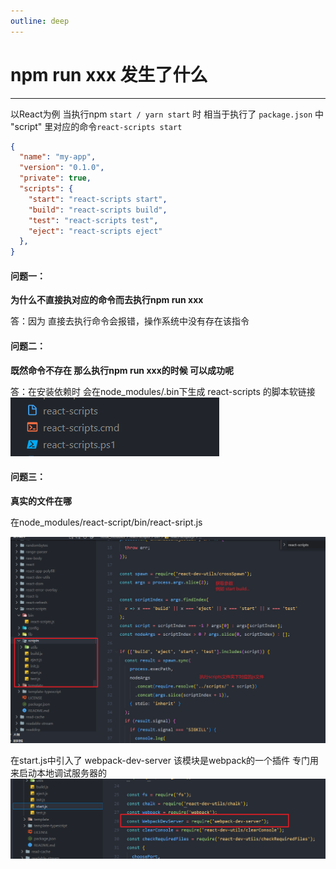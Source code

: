 ```yaml
---
outline: deep
---
```


# npm run xxx 发生了什么
---
以React为例
当执行npm `start / yarn start` 时 相当于执行了 `package.json` 中 "script" 里对应的命令`react-scripts start`

```json
{
  "name": "my-app",
  "version": "0.1.0",
  "private": true,
  "scripts": {
    "start": "react-scripts start",
    "build": "react-scripts build",
    "test": "react-scripts test",
    "eject": "react-scripts eject"
  },
}
```
#### 问题一：
**为什么不直接执对应的命令而去执行npm run xxx**

答：因为 直接去执行命令会报错，操作系统中没有存在该指令

#### 问题二：
**既然命令不存在 那么执行npm run xxx的时候 可以成功呢**

答：在安装依赖时 会在node_modules/.bin下生成 react-scripts 的脚本软链接
![图片](/blog/Npmrunxxx01.png)

#### 问题三：
**真实的文件在哪**

在node_modules/react-script/bin/react-sript.js

![图片](/blog/Npmrunxxx02.png)


在start.js中引入了 webpack-dev-server 该模块是webpack的一个插件 专门用来启动本地调试服务器的
![图片](/blog/Npmrunxxx03.png)